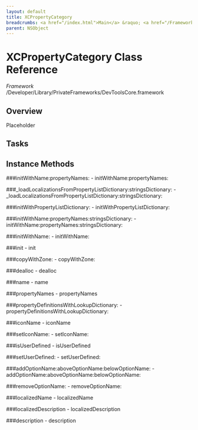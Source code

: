 ```yaml
---
layout: default
title: XCPropertyCategory
breadcrumbs: <a href="/index.html">Main</a> &raquo; <a href="/Frameworks.html">Framework</a> &raquo; <a href="/Frameworks/DevToolsCore.html">DevToolsCore</a> &raquo; XCPropertyCategory
parent: NSObject 
---
```

# XCPropertyCategory Class Reference

*Framework* /Developer/Library/PrivateFrameworks/DevToolsCore.framework

## Overview

Placeholder

## Tasks

## Instance Methods

<a name="-initWithName:propertyNames:"></a>
###initWithName:propertyNames:
    - initWithName:propertyNames:

<a name="-_loadLocalizationsFromPropertyListDictionary:stringsDictionary:"></a>
###_loadLocalizationsFromPropertyListDictionary:stringsDictionary:
    - _loadLocalizationsFromPropertyListDictionary:stringsDictionary:

<a name="-initWithPropertyListDictionary:"></a>
###initWithPropertyListDictionary:
    - initWithPropertyListDictionary:

<a name="-initWithName:propertyNames:stringsDictionary:"></a>
###initWithName:propertyNames:stringsDictionary:
    - initWithName:propertyNames:stringsDictionary:

<a name="-initWithName:"></a>
###initWithName:
    - initWithName:

<a name="-init"></a>
###init
    - init

<a name="-copyWithZone:"></a>
###copyWithZone:
    - copyWithZone:

<a name="-dealloc"></a>
###dealloc
    - dealloc

<a name="-name"></a>
###name
    - name

<a name="-propertyNames"></a>
###propertyNames
    - propertyNames

<a name="-propertyDefinitionsWithLookupDictionary:"></a>
###propertyDefinitionsWithLookupDictionary:
    - propertyDefinitionsWithLookupDictionary:

<a name="-iconName"></a>
###iconName
    - iconName

<a name="-setIconName:"></a>
###setIconName:
    - setIconName:

<a name="-isUserDefined"></a>
###isUserDefined
    - isUserDefined

<a name="-setUserDefined:"></a>
###setUserDefined:
    - setUserDefined:

<a name="-addOptionName:aboveOptionName:belowOptionName:"></a>
###addOptionName:aboveOptionName:belowOptionName:
    - addOptionName:aboveOptionName:belowOptionName:

<a name="-removeOptionName:"></a>
###removeOptionName:
    - removeOptionName:

<a name="-localizedName"></a>
###localizedName
    - localizedName

<a name="-localizedDescription"></a>
###localizedDescription
    - localizedDescription

<a name="-description"></a>
###description
    - description


